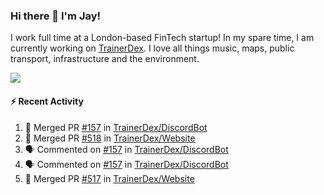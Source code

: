 ### Hi there 👋 I'm Jay!
I work full time at a London-based FinTech startup! In my spare time, I am currently working on [TrainerDex](https://www.github.com/TrainerDex). I love all things music, maps, public transport, infrastructure and the environment.

[<img src="https://github-readme-stats.vercel.app/api/wakatime?username=TurnrDev&layout=compact" />](https://wakatime.com/@TurnrDev)  

#### :zap: Recent Activity
<!--START_SECTION:activity-->
1. 🎉 Merged PR [#157](https://github.com/TrainerDex/DiscordBot/pull/157) in [TrainerDex/DiscordBot](https://github.com/TrainerDex/DiscordBot)
2. 🎉 Merged PR [#518](https://github.com/TrainerDex/Website/pull/518) in [TrainerDex/Website](https://github.com/TrainerDex/Website)
3. 🗣 Commented on [#157](https://github.com/TrainerDex/DiscordBot/issues/157) in [TrainerDex/DiscordBot](https://github.com/TrainerDex/DiscordBot)
4. 🗣 Commented on [#157](https://github.com/TrainerDex/DiscordBot/issues/157) in [TrainerDex/DiscordBot](https://github.com/TrainerDex/DiscordBot)
5. 🎉 Merged PR [#517](https://github.com/TrainerDex/Website/pull/517) in [TrainerDex/Website](https://github.com/TrainerDex/Website)
<!--END_SECTION:activity-->
